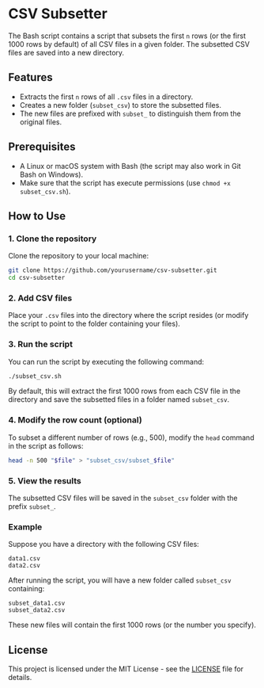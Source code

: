 
# CSV Subsetter

The Bash script contains a script that subsets the first `n` rows (or the first 1000 rows by default) of all CSV files in a given folder. The subsetted CSV files are saved into a new directory.

## Features

- Extracts the first `n` rows of all `.csv` files in a directory.
- Creates a new folder (`subset_csv`) to store the subsetted files.
- The new files are prefixed with `subset_` to distinguish them from the original files.

## Prerequisites

- A Linux or macOS system with Bash (the script may also work in Git Bash on Windows).
- Make sure that the script has execute permissions (use `chmod +x subset_csv.sh`).

## How to Use

### 1. Clone the repository
Clone the repository to your local machine:

```bash
git clone https://github.com/yourusername/csv-subsetter.git
cd csv-subsetter
```

### 2. Add CSV files
Place your `.csv` files into the directory where the script resides (or modify the script to point to the folder containing your files).

### 3. Run the script

You can run the script by executing the following command:

```bash
./subset_csv.sh
```

By default, this will extract the first 1000 rows from each CSV file in the directory and save the subsetted files in a folder named `subset_csv`.

### 4. Modify the row count (optional)

To subset a different number of rows (e.g., 500), modify the `head` command in the script as follows:

```bash
head -n 500 "$file" > "subset_csv/subset_$file"
```

### 5. View the results

The subsetted CSV files will be saved in the `subset_csv` folder with the prefix `subset_`.

### Example

Suppose you have a directory with the following CSV files:
```
data1.csv
data2.csv
```

After running the script, you will have a new folder called `subset_csv` containing:
```
subset_data1.csv
subset_data2.csv
```

These new files will contain the first 1000 rows (or the number you specify).

## License

This project is licensed under the MIT License - see the [LICENSE](LICENSE) file for details.
